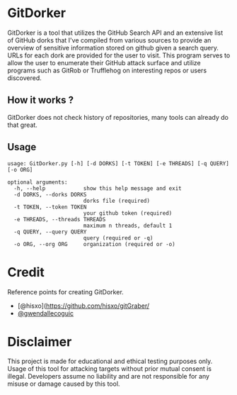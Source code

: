 # GitDorker

GitDorker is a tool that utilizes the GitHub Search API and an extensive list of GitHub dorks that I've compiled from various sources to provide an overview of sensitive information stored on github given a search query. URLs for each dork are provided for the user to visit. This program serves to allow the user to enumerate their GitHub attack surface and utilize programs such as GitRob or Trufflehog on interesting repos or users discovered.

## How it works ?

GitDorker does not check history of repositories, many tools can already do that great. 

## Usage

``````````
usage: GitDorker.py [-h] [-d DORKS] [-t TOKEN] [-e THREADS] [-q QUERY] [-o ORG]

optional arguments:
  -h, --help            show this help message and exit
  -d DORKS, --dorks DORKS
                        dorks file (required)
  -t TOKEN, --token TOKEN
                        your github token (required)
  -e THREADS, --threads THREADS
                        maximum n threads, default 1
  -q QUERY, --query QUERY
                        query (required or -q)
  -o ORG, --org ORG     organization (required or -o)
``````````

# Credit

Reference points for creating GitDorker.

- [@hisxo](https://github.com/hisxo/gitGraber/
- [@gwendallecoguic](https://github.com/gwen001)


# Disclaimer

This project is made for educational and ethical testing purposes only. Usage of this tool for attacking targets without prior mutual consent is illegal. Developers assume no liability and are not responsible for any misuse or damage caused by this tool.
